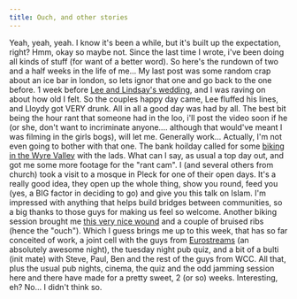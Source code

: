 ```yaml
---
title: Ouch, and other stories
---
```

Yeah, yeah, yeah. I know it's been a while, but it's built up the expectation, right? Hmm, okay so maybe not. Since the last time I wrote, i've been doing all kinds of stuff (for want of a better word). So here's the rundown of two and a half weeks in the life of me... My last post was some random crap about an ice bar in london, so lets ignor that one and go back to the one before. 1 week before [Lee and Lindsay's wedding](http://www.flickr.com/photos/roobottom/sets/395147/), and I was raving on about how old I felt. So the couples happy day came, Lee fluffed his lines, and Lloydy got VERY drunk. All in all a good day was had by all. The best bit being the hour rant that someone had in the loo, i'll post the video soon if he (or she, don't want to incriminate anyone.... although that would've meant I was filming in the girls bogs), will let me. Generally work... Actually, I'm not even going to bother with that one. The bank hoilday called for some [biking in the Wyre Valley](http://www.flickr.com/photos/roobottom/sets/394848/) with the lads. What can I say, as usual a top day out, and got me some more footage for the "rant cam". I (and several others from church) took a visit to a mosque in Pleck for one of their open days. It's a really good idea, they open up the whole thing, show you round, feed you (yes, a BIG factor in deciding to go) and give you this talk on Islam. I'm impressed with anything that helps build bridges between communities, so a big thanks to those guys for making us feel so welcome. Another biking session brought me [this very nice wound](http://www.flickr.com/photos/roobottom/17616354/) and a couple of bruised ribs (hence the "ouch"). Which I guess brings me up to this week, that has so far conceited of work, a joint cell with the guys from [Eurostreams](http://www.eurostreams.co.uk) (an absolutely awesome night), the tuesday night pub quiz, and a bit of a bulti (init mate) with Steve, Paul, Ben and the rest of the guys from WCC. All that, plus the usual pub nights, cinema, the quiz and the odd jamming session here and there have made for a pretty sweet, 2 (or so) weeks. Interesting, eh? No... I didn't think so.